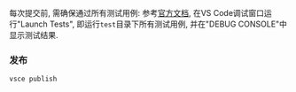 每次提交前, 需确保通过所有测试用例:
参考[官方文档](https://code.visualstudio.com/api/working-with-extensions/testing-extension), 在VS Code调试窗口运行"Launch Tests", 即运行`test`目录下所有测试用例, 并在"DEBUG CONSOLE"中显示测试结果.

### 发布
```
vsce publish
```
